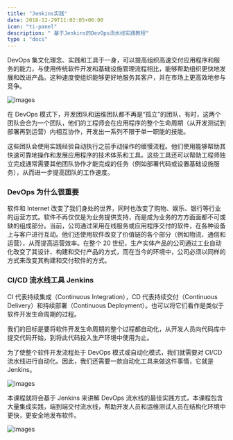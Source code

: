 ```yaml
---
title: "Jenkins实践"
date: 2018-12-29T11:02:05+06:00
icon: "ti-panel"
description: " 基于Jenkins的DevOps流水线实践教程"
type : "docs"
---
```



DevOps 集文化理念、实践和工具于一身，可以提高组织高速交付应用程序和服务的能力，与使用传统软件开发和基础设施管理流程相比，能够帮助组织更快地发展和改进产品。这种速度使组织能够更好地服务其客户，并在市场上更高效地参与竞争。

![images](https://sdn.youdianzhishi.com/images/2019/12/30/bd23d36cabf9484ea5ee2548e694f631.ff668bfc299abada00b2dcbdc9ce2389bd3dce3f_20191230162055_646)


在 DevOps 模式下，开发团队和运维团队都不再是“孤立”的团队，有时，这两个团队会合为一个团队，他们的工程师会在应用程序的整个生命周期（从开发测试到部署再到运营）内相互协作，开发出一系列不限于单一职能的技能。


这些团队会使用实践经验自动执行之前手动操作的缓慢流程。他们使用能够帮助其快速可靠地操作和发展应用程序的技术体系和工具。这些工具还可以帮助工程师独立完成通常需要其他团队协作才能完成的任务（例如部署代码或设置基础设施服务），从而进一步提高团队的工作速度。



### DevOps 为什么很重要

软件和 Internet 改变了我们身处的世界，同时也改变了购物、娱乐、银行等行业的运营方式。软件不再仅仅是为业务提供支持，而是成为业务的方方面面都不可或缺的组成部分。当前，公司通过采用在线服务或应用程序交付的软件，在各种设备上与客户进行互动。他们还使用软件改变了价值链的各个部分（例如物流、通信和运营），从而提高运营效率。在整个 20 世纪，生产实体产品的公司通过工业自动化改变了其设计、构建和交付产品的方式，而在当今的环境中，公司必须以同样的方式来改变其构建和交付软件的方式。



### CI/CD 流水线工具 Jenkins

CI 代表持续集成（Continuous Integration），CD 代表持续交付（Continuous Delivery）和持续部署（Continuous Deployment）。也可以将它们看作是类似于软件开发生命周期的过程。


我们的目标是要将软件开发生命周期的整个过程都自动化，从开发人员向代码库中提交代码开始，到将此代码投入生产环境中使用为止。


为了使整个软件开发流程处于 DevOps 模式或自动化模式，我们就需要对 CI/CD 流水线进行自动化。因此，我们还需要一款自动化工具来做这件事情，它就是 Jenkins。


![images](https://sdn.youdianzhishi.com/images/2019/12/30/7fdc1bd02af848df80d6c0951f9dd1af.png)


本课程就将会基于 Jenkins 来讲解 DevOps 流水线的最佳实践方式，本课程包含大量集成实践，端到端交付流水线，帮助开发人员和运维测试人员在结构化环境中更快，更安全地发布软件。

![images](https://sdn.youdianzhishi.com/images/2019/12/30/330b68bf7d4543efaa95e1fee9170433.png)

